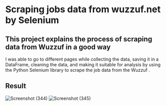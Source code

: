 # Scraping jobs data from wuzzuf.net by Selenium

## This project explains the process of scraping data from Wuzzuf in a good way

I was able to go to different pages while collecting the data, saving it in a DataFrame, cleaning the data, and making it suitable for analysis by using the Python Selenium library to scrape the job data from the Wuzzuf .

## Result 
![Screenshot (344)](https://user-images.githubusercontent.com/90741989/182254879-45462ae5-f036-4acc-a9eb-5e135691b06b.png)
![Screenshot (345)](https://user-images.githubusercontent.com/90741989/182254883-d818d852-69fa-46a9-8ee5-2d73a78783be.png)
